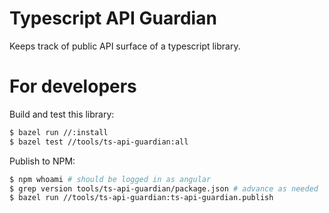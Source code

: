 # Typescript API Guardian

Keeps track of public API surface of a typescript library.

# For developers

Build and test this library:

```sh
$ bazel run //:install
$ bazel test //tools/ts-api-guardian:all
```

Publish to NPM:

```sh
$ npm whoami # should be logged in as angular
$ grep version tools/ts-api-guardian/package.json # advance as needed
$ bazel run //tools/ts-api-guardian:ts-api-guardian.publish
```
